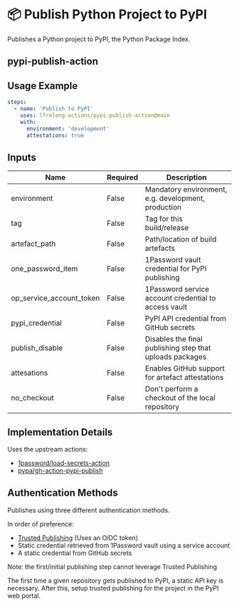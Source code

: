 <!--
# SPDX-License-Identifier: Apache-2.0
# SPDX-FileCopyrightText: 2025 The Linux Foundation
-->

# 📦 Publish Python Project to PyPI

Publishes a Python project to PyPI, the Python Package Index.

## pypi-publish-action

## Usage Example

<!-- markdownlint-disable MD046 -->

```yaml
steps:
  - name: 'Publish to PyPI'
    uses: lfreleng-actions/pypi-publish-action@main
    with:
      environment: 'development'
      attestations: true
```

<!-- markdownlint-enable MD046 -->

## Inputs

<!-- markdownlint-disable MD013 -->

| Name                     | Required | Description                                              |
| ------------------------ | -------- | -------------------------------------------------------- |
| environment              | False    | Mandatory environment, e.g. development, production      |
| tag                      | False    | Tag for this build/release                               |
| artefact_path            | False    | Path/location of build artefacts                         |
| one_password_item        | False    | 1Password vault credential for PyPI publishing           |
| op_service_account_token | False    | 1Password service account credential to access vault     |
| pypi_credential          | False    | PyPI API credential from GitHub secrets                  |
| publish_disable          | False    | Disables the final publishing step that uploads packages |
| attesations              | False    | Enables GitHub support for artefact attestations         |
| no_checkout              | False    | Don't perform a checkout of the local repository         |

<!-- markdownlint-enable MD013 -->

## Implementation Details

Uses the upstream actions:

- [1password/load-secrets-action](https://github.com/1password/load-secrets-action)
- [pypa/gh-action-pypi-publish](https://github.com/pypa/gh-action-pypi-publish)

## Authentication Methods

Publishes using three different authentication methods.

In order of preference:

- [Trusted Publishing](https://docs.pypi.org/trusted-publishers/) (Uses an
OIDC token)
- Static credential retrieved from 1Password vault using a service account
- A static credential from GitHub secrets

Note: the first/initial publishing step cannot leverage Trusted Publishing

The first time a given repository gets published to PyPI, a static API key
is necessary. After this, setup trusted publishing for the project in the
PyPI web portal.
